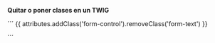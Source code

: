 **Quitar o poner clases en un TWIG**

´´´
{{ attributes.addClass('form-control').removeClass('form-text') }}

´´´
